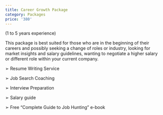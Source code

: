 ```yaml
---
title: Career Growth Package
category: Packages
price: '380'
---
```

(1 to 5 years
 experience)

This package is best suited for those who are in the beginning of their careers and possibly seeking a change of roles or industry, looking for market insights and salary guidelines, wanting to negotiate a higher salary or different role within your current company.

➢	Resume Writing Service

➢	Job Search Coaching

➢	Interview Preparation

➢	Salary guide

➢	Free “Complete Guide to Job Hunting” e-book
